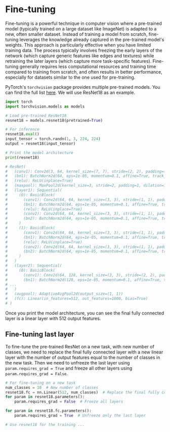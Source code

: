 
# Fine-tuning


Fine-tuning is a powerful technique in computer vision where a pre-trained model (typically trained on a large dataset like ImageNet) is adapted to a new, often smaller dataset. Instead of training a model from scratch, fine-tuning leverages the knowledge already captured in the pre-trained model's weights. This approach is particularly effective when you have limited training data. The process typically involves freezing the early layers of the network (which capture generic features like edges and textures) while retraining the later layers (which capture more task-specific features). Fine-tuning generally requires less computational resources and training time compared to training from scratch, and often results in better performance, especially for datasets similar to the one used for pre-training.


PyTorch's `torchvision` package  provides multiple pre-trained models. You can find the full list [here](https://pytorch.org/vision/main/models.html). We will use ResNet18 as an example.

```python
import torch
import torchvision.models as models

# Load pre-trained ResNet18
resnet18 = models.resnet18(pretrained=True)

# For inference
resnet18.eval()
input_tensor = torch.randn(1, 3, 224, 224)
output = resnet18(input_tensor)

# Print the model architecture
print(resnet18)

# ResNet(
#   (conv1): Conv2d(3, 64, kernel_size=(7, 7), stride=(2, 2), padding=(3, 3), bias=False)
#   (bn1): BatchNorm2d(64, eps=1e-05, momentum=0.1, affine=True, track_running_stats=True)
#   (relu): ReLU(inplace=True)
#   (maxpool): MaxPool2d(kernel_size=3, stride=2, padding=1, dilation=1, ceil_mode=False)
#   (layer1): Sequential(
#     (0): BasicBlock(
#       (conv1): Conv2d(64, 64, kernel_size=(3, 3), stride=(1, 1), padding=(1, 1), bias=False)
#       (bn1): BatchNorm2d(64, eps=1e-05, momentum=0.1, affine=True, track_running_stats=True)
#       (relu): ReLU(inplace=True)
#       (conv2): Conv2d(64, 64, kernel_size=(3, 3), stride=(1, 1), padding=(1, 1), bias=False)
#       (bn2): BatchNorm2d(64, eps=1e-05, momentum=0.1, affine=True, track_running_stats=True)
#     )
#     (1): BasicBlock(
#       (conv1): Conv2d(64, 64, kernel_size=(3, 3), stride=(1, 1), padding=(1, 1), bias=False)
#       (bn1): BatchNorm2d(64, eps=1e-05, momentum=0.1, affine=True, track_running_stats=True)
#       (relu): ReLU(inplace=True)
#       (conv2): Conv2d(64, 64, kernel_size=(3, 3), stride=(1, 1), padding=(1, 1), bias=False)
#       (bn2): BatchNorm2d(64, eps=1e-05, momentum=0.1, affine=True, track_running_stats=True)
#     )
#   )
#   (layer2): Sequential(
#     (0): BasicBlock(
#       (conv1): Conv2d(64, 128, kernel_size=(3, 3), stride=(2, 2), padding=(1, 1), bias=False)
#       (bn1): BatchNorm2d(128, eps=1e-05, momentum=0.1, affine=True, track_running_stats=True)
# ...
#   )
#   (avgpool): AdaptiveAvgPool2d(output_size=(1, 1))
#   (fc): Linear(in_features=512, out_features=1000, bias=True)
# )
```

Once you print the model architecture, you can see the final fully connected layer is a linear layer with 512 output features. 


## Fine-tuning last layer

To fine-tune the pre-trained ResNet on a new task, with new number of classes, we need to replace the final fully connected layer with a new linear layer with the number of output features equal to the number of classes in the new task. Then we need to unfreeze the last layer using `param.requires_grad = True` and freeze all other layers using `param.requires_grad = False`.
    
```python
# For fine-tuning on a new task
num_classes = 10  # New number of classes
resnet18.fc = nn.Linear(512, num_classes)  # Replace the final fully connected layer
for param in resnet18.parameters():
    param.requires_grad = False  # Freeze all layers

for param in resnet18.fc.parameters():
    param.requires_grad = True  # Unfreeze only the last layer

# Use resnet18 for the training ...
```
